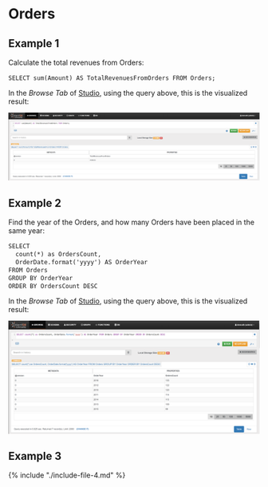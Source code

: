 
# Orders

## Example 1

Calculate the total revenues from Orders:

<pre><code class="lang-sql">SELECT sum(Amount) AS TotalRevenuesFromOrders FROM Orders;</code></pre>

In the _Browse Tab_ of [Studio](../studio/README.md), using the query above, this is the visualized result:

![](../../../images/demo-dbs/social-travel-agency/query_9_browse.png)


## Example 2

Find the year of the Orders, and how many Orders have been placed in the same year:

<pre><code class="lang-sql">SELECT 
  count(*) as OrdersCount, 
  OrderDate.format('yyyy') AS OrderYear 
FROM Orders 
GROUP BY OrderYear 
ORDER BY OrdersCount DESC
</code></pre>

In the _Browse Tab_ of [Studio](../studio/README.md), using the query above, this is the visualized result:

![](../../../images/demo-dbs/social-travel-agency/query_11_browse.png)


## Example 3

{% include "./include-file-4.md" %}